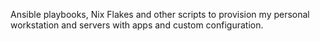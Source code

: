 Ansible playbooks, Nix Flakes and other scripts to provision my personal workstation and servers with apps and custom configuration.
